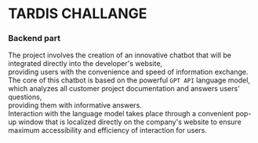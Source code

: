 # TARDIS CHALLANGE

### Backend part

The project involves the creation of an innovative chatbot that will be integrated directly into the developer's website, <br />
providing users with the convenience and speed of information exchange. The core of this chatbot is based on the powerful `GPT API` language model,
which analyzes all customer project documentation and answers users' questions, <br />
providing them with informative answers. <br />
Interaction with the language model takes place through a convenient pop-up window that is localized directly on the company's website to ensure maximum accessibility and efficiency of interaction for users.
